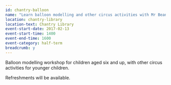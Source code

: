 ```yaml
---
id: chantry-balloon
name: "Learn balloon modelling and other circus activities with Mr Bean entertainments"
location: chantry-library
location-text: Chantry Library
event-start-date: 2017-02-13
event-start-time: 1400
event-end-time: 1600
event-category: half-term
breadcrumb: y
---
```


Balloon modelling workshop for children aged six and up, with other circus activities for younger children.

Refreshments will be available.
